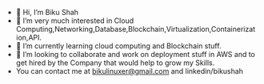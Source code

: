 - 👋 Hi, I’m Biku Shah
- 👀 I’m very much interested in Cloud Computing,Networking,Database,Blockchain,Virtualization,Containerization,API.
- 🌱 I’m currently learning cloud computing and Blockchain stuff.
- 💞️ I’m looking to collaborate and work on deployment stuff in AWS and to get hired by the Company that would help to grow my Skills.
-    You can contact me at bikulinuxer@gmail.com and linkedin/bikushah

<!---
Biku-220/Biku-220 is a ✨ special ✨ repository because its `README.md` (this file) appears on your GitHub profile.
You can click the Preview link to take a look at your changes.
--->
